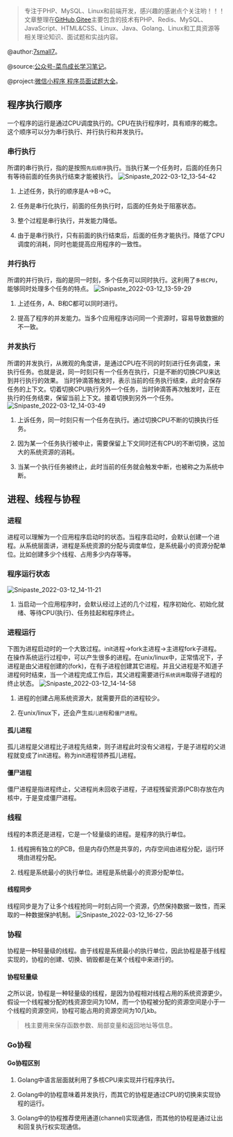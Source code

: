 > 专注于PHP、MySQL、Linux和前端开发，感兴趣的感谢点个关注哟！！！文章整理在[GitHub](https://github.com/7small7),[Gitee](https://gitee.com/bruce_qiq)主要包含的技术有PHP、Redis、MySQL、JavaScript、HTML&CSS、Linux、Java、Golang、Linux和工具资源等相关理论知识、面试题和实战内容。

@author:[7small7](https://github.com/7small7)。

@source:[公众号-菜鸟成长学习笔记](/site/)。

@project:[微信小程序 程序员面试题大全](/site/)。

## 程序执行顺序

一个程序的运行是通过CPU调度执行的。CPU在执行程序时，具有顺序的概念。这个顺序可以分为串行执行、并行执行和并发执行。

### 串行执行

所谓的串行执行，指的是按照`先后顺序`执行。当执行某一个任务时，后面的任务只有等待前面的任务执行结束才能被执行。
![Snipaste_2022-03-12_13-54-42](http://qiniucloud.qqdeveloper.com/16516745780326.png)
1. 上述任务，执行的顺序是A->B->C。

2. 任务是串行化执行，前面的任务执行时，后面的任务处于阻塞状态。

3. 整个过程是串行执行，并发能力降低。

4. 由于是串行执行，只有前面的执行结束后，后面的任务才能执行。降低了CPU调度的消耗，同时也能提高应用程序的一致性。

### 并行执行

所谓的并行执行，指的是同一时刻，多个任务可以同时执行。这利用了`多核CPU`，能够同时处理多个任务的特点。
![Snipaste_2022-03-12_13-59-29](http://qiniucloud.qqdeveloper.com/16516745780349.png)
1. 上述任务，A、B和C都可以同时进行。

2. 提高了程序的并发能力。当多个应用程序访问同一个资源时，容易导致数据的不一致。

### 并发执行

所谓的并发执行，从微观的角度讲，是通过CPU在不同的时刻进行任务调度，来执行任务。也就是说，同一时刻只有一个任务在执行，只是不断的切换CPU来达到并行执行的效果。
当时钟滴答触发时，表示当前的任务执行结束，此时会保存任务的上下文。切着切换CPU执行另外一个任务，当时钟滴答再次触发时，正在执行的任务结束，保留当前上下文。接着切换到另外一个任务。
![Snipaste_2022-03-12_14-03-49](http://qiniucloud.qqdeveloper.com/16516745780362.png)
1. 上诉任务，同一时刻只有一个任务在执行。通过切换CPU不断的切换执行任务。

2. 因为某一个任务执行被中止，需要保留上下文同时还有CPU的不断切换，这加大的系统资源的消耗。

3. 当某一个执行任务被终止，此时当前的任务就会触发中断，也被称之为系统中断。

## 进程、线程与协程

### 进程

进程可以理解为一个应用程序启动时的状态。当程序启动时，会默认创建一个进程。从系统层面讲，进程是系统资源的分配与调度单位，是系统最小的资源分配单位。比如创建多少个线程、占用多少内存等等。

### 程序运行状态

![Snipaste_2022-03-12_14-11-21](http://qiniucloud.qqdeveloper.com/16516745780374.png)
1. 当启动一个应用程序时，会默认经过上述的几个过程，程序初始化、初始化就绪、等待CPU(执行)、任务挂起和程序终止。

### 进程运行

下图为进程启动时的一个大致过程。init进程->fork主进程->主进程fork子进程。在操作系统运行过程中，可以产生很多的进程。在unix/linux中，正常情况下，子进程是由父进程创建的(fork)，在有子进程创建其它进程。并且父进程是不知道子进程何时结束，当一个进程完成工作后，其父进程需要进行`系统调用`取得子进程的终止状态。
![Snipaste_2022-03-12_14-14-58](http://qiniucloud.qqdeveloper.com/16516745780393.png)
1. 进程的创建占用系统资源大，就需要开启的进程较少。

2. 在unix/linux下，还会产生`孤儿进程`和`僵尸进程`。

#### 孤儿进程

  孤儿进程是父进程比子进程先结束，则子进程此时没有父进程，于是子进程的父进程就变成了init进程。称为init进程领养孤儿进程。

#### 僵尸进程

僵尸进程是指进程终止，父进程尚未回收子进程，子进程残留资源(PCB)存放在内核中，于是变成僵尸进程。

### 线程

线程的本质还是进程，它是一个轻量级的进程。是程序的执行单位。
1. 线程拥有独立的PCB，但是内存仍然是共享的，内存空间由进程分配，运行环境由进程分配。

2. 线程是系统最小的执行单位。进程是系统最小的资源分配单位。

#### 线程同步

线程同步是为了让多个线程抢同一时刻占同一个资源，仍然保持数据一致性，而采取的一种数据保护机制。
![Snipaste_2022-03-12_16-27-56](http://qiniucloud.qqdeveloper.com/16516745780436.png)

### 协程

协程是一种轻量级的线程。由于线程是系统最小的执行单位，因此协程是基于线程实现的，协程的创建、切换、销毁都是在某个线程中来进行的。

#### 协程轻量级

之所以说，协程是一种轻量级的线程，是因为协程相对线程占用的系统资源更少。假设一个线程被分配的栈资源空间为10M，而一个协程被分配的资源空间是小于一个线程的资源空间，协程可能占用的资源空间为10几kb。
> 栈主要用来保存函数参数、局部变量和返回地址等信息。

### Go协程

#### Go协程区别

1. Golang中语言层面就利用了多核CPU来实现并行程序执行。

2. Golang中的协程意味着并发执行，而其它的协程是通过CPU的切换来实现协程的运行。

3. Golang中的协程推荐使用通道(channel)实现通信，而其他的协程是通过让出和回复执行权实现通信。
